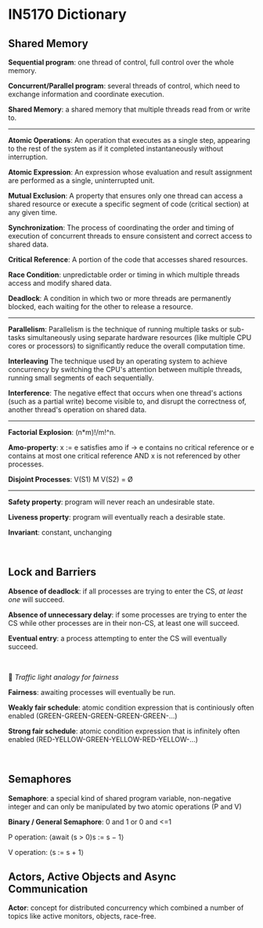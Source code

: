 # IN5170 Dictionary

## Shared Memory

**Sequential program**: one thread of control, full control over the whole memory. <nr>

**Concurrent/Parallel program**: several threads of control, which need to exchange information and coordinate execution. <nr>

**Shared Memory**: a shared memory that multiple threads read from or write to. <nr>

<hr>

**Atomic Operations**: An operation that executes as a single step, appearing to the rest of the system as if it completed instantaneously without interruption.

**Atomic Expression**: An expression whose evaluation and result assignment are performed as a single, uninterrupted unit.

**Mutual Exclusion**: A property that ensures only one thread can access a shared resource or execute a specific segment of code (critical section) at any given time.

**Synchronization**: The process of coordinating the order and timing of execution of concurrent threads to ensure consistent and correct access to shared data.

**Critical Reference**: A portion of the code that accesses shared resources.

**Race Condition**: unpredictable order or timing in which multiple threads access and modify shared data.

**Deadlock**: A condition in which two or more threads are permanently blocked, each waiting for the other to release a resource.


<hr>

**Parallelism**: Parallelism is the technique of running multiple tasks or sub-tasks simultaneously using separate hardware resources (like multiple CPU cores or processors) to significantly reduce the overall computation time.

**Interleaving** The technique used by an operating system to achieve concurrency by switching the CPU's attention between multiple threads, running small segments of each sequentially.

**Interference**: The negative effect that occurs when one thread's actions (such as a partial write) become visible to, and disrupt the correctness of, another thread's operation on shared data.

<hr>

**Factorial Explosion**: (n*m)!/m!^n. 

**Amo-property**: x := e satisfies amo if -> e contains no critical reference or e contains at most one critical reference AND x is not referenced by other processes.

**Disjoint Processes**: V(S1) M V(S2) = Ø

<hr>

**Safety property**: program will never reach an undesirable state.

**Liveness property**: program will eventually reach a desirable state.

**Invariant**: constant, unchanging

<br>

## Lock and Barriers


**Absence of deadlock**: if all processes are trying to enter the CS, *at least one* will succeed.

**Absence of unnecessary delay**: if some processes are trying to enter the CS while other processes are in their non-CS, at least one will succeed.

**Eventual entry**: a process attempting to enter the CS will eventually succeed.

<br>

🚦 *Traffic light analogy for fairness*


**Fairness**: awaiting processes will eventually be run.<br>

**Weakly fair schedule**: atomic condition expression that is continiously often enabled (GREEN-GREEN-GREEN-GREEN-GREEN-...)

**Strong fair schedule**: atomic condition expression that is infinitely often enabled (RED-YELLOW-GREEN-YELLOW-RED-YELLOW-...)



<br>

## Semaphores

**Semaphore**: a special kind of shared program variable, non-negative integer and can only be manipulated by two atomic operations (P and V)

**Binary / General Semaphore**: 0 and 1 or 0 and <=1

P operation:
⟨await (s > 0)s := s − 1⟩

V operation:
⟨s := s + 1⟩

## Actors, Active Objects and Async Communication

**Actor**: concept for distributed concurrency which combined a number of topics like active monitors, objects, race-free.